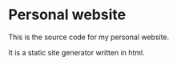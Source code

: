 # Personal website
This is the source code for my personal website. 

It is a static site generator written in html.
